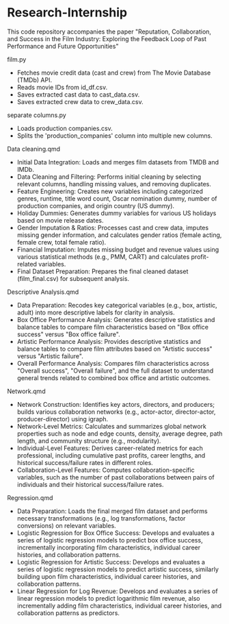 # Research-Internship
This code repository accompanies the paper "Reputation, Collaboration, and Success in the Film Industry: Exploring the Feedback Loop of
Past Performance and Future Opportunities"

film.py
* Fetches movie credit data (cast and crew) from The Movie Database (TMDb) API.
* Reads movie IDs from id_df.csv.
* Saves extracted cast data to cast_data.csv.
* Saves extracted crew data to crew_data.csv.

separate columns.py
* Loads production companies.csv.
* Splits the 'production_companies' column into multiple new columns.

Data cleaning.qmd
* Initial Data Integration: Loads and merges film datasets from TMDB and IMDb.
* Data Cleaning and Filtering: Performs initial cleaning by selecting relevant columns, handling missing values, and removing duplicates.
* Feature Engineering: Creates new variables including categorized genres, runtime, title word count, Oscar nomination dummy, number of production companies, and origin country (US dummy).
* Holiday Dummies: Generates dummy variables for various US holidays based on movie release dates.
* Gender Imputation & Ratios: Processes cast and crew data, imputes missing gender information, and calculates gender ratios (female acting, female crew, total female ratio).
* Financial Imputation: Imputes missing budget and revenue values using various statistical methods (e.g., PMM, CART) and calculates profit-related variables.
* Final Dataset Preparation: Prepares the final cleaned dataset (film_final.csv) for subsequent analysis.

Descriptive Analysis.qmd
* Data Preparation: Recodes key categorical variables (e.g., box, artistic, adult) into more descriptive labels for clarity in analysis.
* Box Office Performance Analysis: Generates descriptive statistics and balance tables to compare film characteristics based on "Box office success" versus "Box office failure".
* Artistic Performance Analysis: Provides descriptive statistics and balance tables to compare film attributes based on "Artistic success" versus "Artistic failure".
* Overall Performance Analysis: Compares film characteristics across "Overall success", "Overall failure", and the full dataset to understand general trends related to combined box office and artistic outcomes.

Network.qmd
* Network Construction: Identifies key actors, directors, and producers; builds various collaboration networks (e.g., actor-actor, director-actor, producer-director) using igraph.
* Network-Level Metrics: Calculates and summarizes global network properties such as node and edge counts, density, average degree, path length, and community structure (e.g., modularity).
* Individual-Level Features: Derives career-related metrics for each professional, including cumulative past profits, career lengths, and historical success/failure rates in different roles.
* Collaboration-Level Features: Computes collaboration-specific variables, such as the number of past collaborations between pairs of individuals and their historical success/failure rates.

Regression.qmd
* Data Preparation: Loads the final merged film dataset and performs necessary transformations (e.g., log transformations, factor conversions) on relevant variables.
* Logistic Regression for Box Office Success: Develops and evaluates a series of logistic regression models to predict box office success, incrementally incorporating film characteristics, individual career histories, and collaboration patterns.
* Logistic Regression for Artistic Success: Develops and evaluates a series of logistic regression models to predict artistic success, similarly building upon film characteristics, individual career histories, and collaboration patterns.
* Linear Regression for Log Revenue: Develops and evaluates a series of linear regression models to predict logarithmic film revenue, also incrementally adding film characteristics, individual career histories, and collaboration patterns as predictors.

